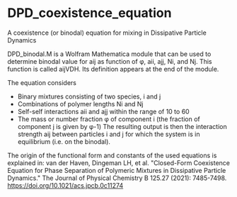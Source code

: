 # DPD_coexistence_equation

A coexistence (or binodal) equation for mixing in Dissipative Particle Dynamics

DPD_binodal.M is a Wolfram Mathematica module that can be used
to determine binodal value for aij as function of φ, aii, ajj, Ni, and Nj.
This function is called aijVDH. Its definition appears at the end of the module.

The equation considers 
- Binary mixtures consisting of two species, i and j
- Combinations of polymer lengths Ni and Nj
- Self-self interactions aii and ajj within the range of 10 to 60
- The mass or number fraction φ of component i (the fraction of component j is given by φ-1)
The resulting output is then the interaction strength aij between particles i and j for which the system is in equilibrium (i.e. on the binodal).

The origin of the functional form and constants of the used equations is explained in:
van der Haven, Dingeman LH, et al. "Closed-Form Coexistence Equation for Phase Separation of Polymeric Mixtures in Dissipative Particle Dynamics."
The Journal of Physical Chemistry B 125.27 (2021): 7485-7498. https://doi.org/10.1021/acs.jpcb.0c11274

